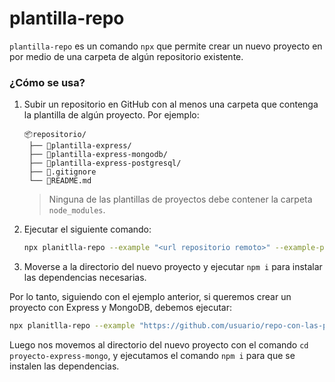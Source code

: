 # plantilla-repo

`plantilla-repo` es un comando `npx` que permite crear un nuevo proyecto en por medio de una carpeta de algún repositorio existente.

###  ¿Cómo se usa?

1. Subir un repositorio en GitHub con al menos una carpeta que contenga la plantilla de algún proyecto. Por ejemplo:

    ```
    📦repositorio/
     ├── 📂plantilla-express/
     ├── 📂plantilla-express-mongodb/
     ├── 📂plantilla-express-postgresql/
     ├── 📄.gitignore
     └── 📄README.md
    ```
    > Ninguna de las plantillas de proyectos debe contener la carpeta `node_modules`.

2. Ejecutar el siguiente comando:
    ```bash
    npx planitlla-repo --example "<url repositorio remoto>" --example-path "<carpeta del repositorio remoto>" <nombre del nuevo proyecto>
    ```

3. Moverse a la directorio del nuevo proyecto y ejecutar `npm i` para instalar las dependencias necesarias.

Por lo tanto, siguiendo con el ejemplo anterior, si queremos crear un proyecto con Express y MongoDB, debemos ejecutar:
```bash
npx planitlla-repo --example "https://github.com/usuario/repo-con-las-plantillas" --example-path "plantilla-express-mongodb" proyecto-express-mongo
```

Luego nos movemos al directorio del nuevo proyecto con el comando `cd proyecto-express-mongo`, y ejecutamos el comando `npm i` para que se instalen las dependencias.